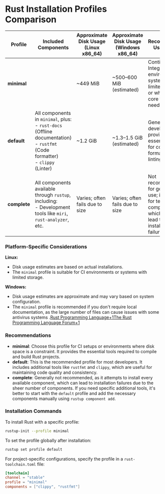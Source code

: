 # Rust Installation Profiles Comparison

| Profile      | Included Components                                                                                                                | Approximate Disk Usage (Linux x86\_64) | Approximate Disk Usage (Windows x86\_64) | Recommended Use Cases                                                                                          |                            |
| ------------ | ---------------------------------------------------------------------------------------------------------------------------------- | -------------------------------------- | ---------------------------------------- | -------------------------------------------------------------------------------------------------------------- | -------------------------- |
| **minimal**  |                                                                                                                                    | \~449 MiB                              | \~500–600 MiB (estimated)                | Continuous Integration (CI) environments, systems with limited storage, or when only core tools are needed.    |                            |
| **default**  | All components in `minimal`, plus:<br>- `rust-docs` (Offline documentation)<br>- `rustfmt` (Code formatter)<br>- `clippy` (Linter) | \~1.2 GiB                              | \~1.3–1.5 GiB (estimated)                | General development, providing essential tools for code formatting and linting.                                |                            |
| **complete** | All components available through `rustup`, including:<br>- Development tools like `miri`, `rust-analyzer`, etc.                    | Varies; often fails due to size        | Varies; often fails due to size          | Not recommended for general use; intended for testing all components, which may lead to installation failures. |  |

### Platform-Specific Considerations

**Linux:**

-   Disk usage estimates are based on actual installations.
-   The `minimal` profile is suitable for CI environments or systems with limited storage.


**Windows:**

-   Disk usage estimates are approximate and may vary based on system configuration.
-   The `minimal` profile is recommended if you don't require local documentation, as the large number of files can cause issues with some antivirus systems .[Rust Programming Language+1The Rust Programming Language Forum+1](https://rust-lang.github.io/rustup/concepts/profiles.html?utm_source=chatgpt.com)


### Recommendations

-   **minimal**: Choose this profile for CI setups or environments where disk space is a constraint. It provides the essential tools required to compile and build Rust projects.
-   **default**: This is the recommended profile for most developers. It includes additional tools like `rustfmt` and `clippy`, which are useful for maintaining code quality and consistency.
-   **complete**: Generally not recommended, as it attempts to install every available component, which can lead to installation failures due to the sheer number of components. If you need specific additional tools, it's better to start with the `default` profile and add the necessary components manually using `rustup component add`.


### Installation Commands

To install Rust with a specific profile:

```bash
rustup-init --profile minimal
```

To set the profile globally after installation:

```bash
rustup set profile default
```

For project-specific configurations, specify the profile in a `rust-toolchain.toml` file:

```toml
[toolchain]
channel = "stable"
profile = "minimal"
components = ["clippy", "rustfmt"]
```

